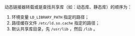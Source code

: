 动态链接器转载或是查找共享库（如：动态库、静态库）的顺序为：

1. 环境变量 `LD_LIBRARY_PATH` 指定的路径；
2. 路径缓存文件 `/etc/ld.so.cache` 指定的路径；
3. 默认共享库目录，先 `/usr/lib` ，然后 `/lib` 。